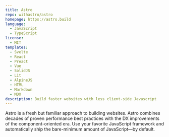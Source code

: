 ```yaml
---
title: Astro
repo: withastro/astro
homepage: https://astro.build
language:
  - JavaScript
  - TypeScript
license:
  - MIT
templates:
  - Svelte
  - React
  - Preact
  - Vue
  - SolidJS
  - Lit
  - AlpineJS
  - HTML
  - Markdown
  - MDX
description: Build faster websites with less client-side Javascript
---
```

Astro is a fresh but familiar approach to building websites. 
Astro combines decades of proven performance best practices with the DX improvements of the component-oriented era. 
Use your favorite JavaScript framework and automatically ship the bare-minimum amount of JavaScript—by default.
